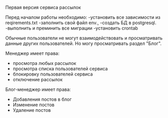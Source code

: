 Первая версия сервиса рассылок

Перед началом работы необходимо: 
  -установить все зависимости из reqirements.txt
  -заполнить свой файл env., 
  -создать БД в postgresql. 
  -выполнить и преминить все миграции
  -установить crontab


Обычные пользователи не могут взаимодействовать и просматривать данные других пользователей. Но могу просматривать
раздел "Блог".

Менеджер имеет права:
- просмотра любых рассылок
- просмотра списка пользователей сервиса
- блокировку пользователей сервиса
- отключение рассылок

Блог-менеджер имеет права:
- Добавления постов в блог
- Изменение постов
- Удаление постов




